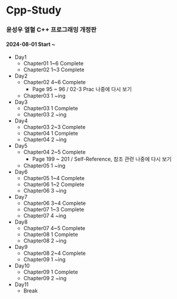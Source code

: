 # Cpp-Study

### 윤성우 열혈 C++ 프로그래밍 개정판

#### 2024-08-01 Start ~ 

- Day1
  - Chapter01 1~6 Complete
  - Chapter02 1~3 Complete
- Day2
  - Chapter02 4~6 Complete
      - Page 95 ~ 96 / 02-3 Prac 나중에 다시 보기
  - Chapter03 1 ~ing
- Day3
  - Chapter03 1 Complete
  - Chapter03 2 ~ing
- Day4
  - Chapter03 2~3 Complete
  - Chapter04 1 Complete
  - Chapter04 2 ~ing
- Day5
  - Chapter04 2~5 Complete
    - Page 199 ~ 201 / Self-Reference, 참조 관련 나중에 다시 보기
  - Chapter05 1 ~ing
- Day6
  - Chapter05 1~4 Complete
  - Chapter06 1~2 Complete
  - Chapter06 3 ~ing
- Day7
  - Chapter06 3~4 Complete
  - Chapter07 1~3 Complete
  - Chapter07 4 ~ing
- Day8
  - Chapter07 4~5 Complete
  - Chapter08 1 Complete
  - Chapter08 2 ~ing
- Day9
  - Chapter08 2~4 Complete
  - Chapter09 1 ~ing
- Day10
  - Chapter09 1 Complete
  - Chapter09 2 ~ing
- Day11
  - Break
